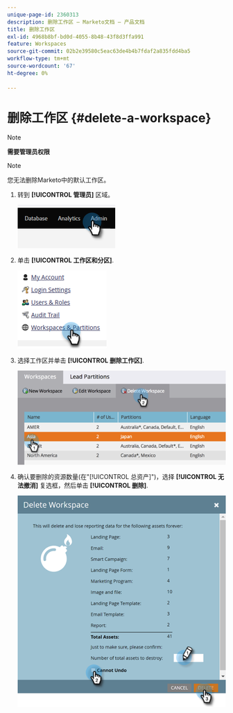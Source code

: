 ```yaml
---
unique-page-id: 2360313
description: 删除工作区 — Marketo文档 — 产品文档
title: 删除工作区
exl-id: 4968b8bf-bd0d-4055-8b48-43f8d3ffa991
feature: Workspaces
source-git-commit: 02b2e39580c5eac63de4b4b7fdaf2a835fdd4ba5
workflow-type: tm+mt
source-wordcount: '67'
ht-degree: 0%

---
```


# 删除工作区 {#delete-a-workspace}

>[!NOTE]
>
>**需要管理员权限**

>[!NOTE]
>
>您无法删除Marketo中的默认工作区。

1. 转到 **[!UICONTROL 管理员]** 区域。

   ![](assets/delete-a-workspace-1.png)

1. 单击 **[!UICONTROL 工作区和分区]**.

   ![](assets/delete-a-workspace-2.png)

1. 选择工作区并单击 **[!UICONTROL 删除工作区]**.

   ![](assets/delete-a-workspace-3.png)

1. 确认要删除的资源数量(在&quot;[!UICONTROL 总资产]&quot;)，选择 **[!UICONTROL 无法撤消]** 复选框，然后单击 **[!UICONTROL 删除]**.

   ![](assets/delete-a-workspace-4.png)
